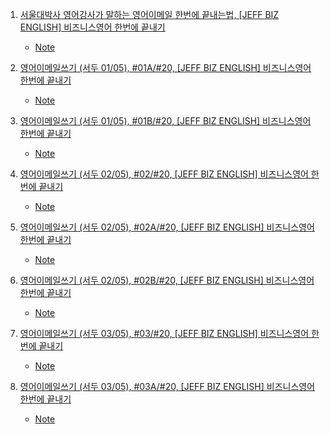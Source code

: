 1. [서울대박사 영어강사가 말하는 영어이메일 한번에 끝내는법, [JEFF BIZ ENGLISH] 비즈니스영어 한번에 끝내기](https://youtu.be/B4cMj3h3a4U?list=PLseg4fXHh8BY3_4am7Ke53S0wB0SrxKhi)
    - [Note](./Note/01_영어이메일_한번에_끝내는법.md)

2. [영어이메일쓰기 (서두 01/05), #01A/#20, [JEFF BIZ ENGLISH] 비즈니스영어 한번에 끝내기](https://youtu.be/J4Cu8K8ssZE?list=PLseg4fXHh8BY3_4am7Ke53S0wB0SrxKhi)
    - [Note](./Note/02_영어이메일_서두_01.md)

3. [영어이메일쓰기 (서두 01/05), #01B/#20, [JEFF BIZ ENGLISH] 비즈니스영어 한번에 끝내기](https://youtu.be/KCKbtKKBR8k?list=PLseg4fXHh8BY3_4am7Ke53S0wB0SrxKhi)
    - [Note](./Note/03_영어이메일_서두_01B.md)

4. [영어이메일쓰기 (서두 02/05), #02/#20, [JEFF BIZ ENGLISH] 비즈니스영어 한번에 끝내기](https://youtu.be/HJuOPB90Hgw?list=PLseg4fXHh8BY3_4am7Ke53S0wB0SrxKhi)
    - [Note](./Note/04_영어이메일_서두_02.md)

5. [영어이메일쓰기 (서두 02/05), #02A/#20, [JEFF BIZ ENGLISH] 비즈니스영어 한번에 끝내기](https://youtu.be/pD760s7wjlE?list=PLseg4fXHh8BY3_4am7Ke53S0wB0SrxKhi)
    - [Note](./Note/05_영어이메일_서두_02A.md)

6. [영어이메일쓰기 (서두 02/05), #02B/#20, [JEFF BIZ ENGLISH] 비즈니스영어 한번에 끝내기](https://youtu.be/t9LdBrGd4B0?list=PLseg4fXHh8BY3_4am7Ke53S0wB0SrxKhi)
    - [Note](./Note/06_영어이메일_서두_02B.md)

7. [영어이메일쓰기 (서두 03/05), #03/#20, [JEFF BIZ ENGLISH] 비즈니스영어 한번에 끝내기](https://youtu.be/x5ovytX7iGw?list=PLseg4fXHh8BY3_4am7Ke53S0wB0SrxKhi)
    - [Note](./Note/07_영어이메일_서두_03.md)

8. [영어이메일쓰기 (서두 03/05), #03A/#20, [JEFF BIZ ENGLISH] 비즈니스영어 한번에 끝내기](https://youtu.be/0WsCqokuIfI?list=PLseg4fXHh8BY3_4am7Ke53S0wB0SrxKhi)
    - [Note](./Note/08_영어이메일_서두_03A.md)